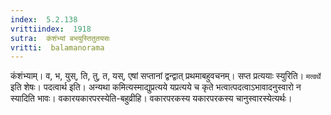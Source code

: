```yaml
---
index:  5.2.138
vrittiindex:  1918
sutra:  कंशंभ्यां बभयुस्तितुतयसः
vritti:  balamanorama 
---
```


कंशंभ्याम्। व, भ, युस्, ति, तु, त, यस्, एषां सप्तानां द्वन्द्वात् प्रथमाबहुवचनम्। सप्त प्रत्ययाः स्युरिति। `मत्वर्थे` इति शेषः। पदत्वार्थ इति। अन्यथा कमित्यस्माद्युप्रत्यये यप्रत्यये च कृते भत्वात्पदत्वाऽभावादनुस्वारो न स्यादिति भावः। वकारयकारपरस्येति-बहुव्रीहि। वकारपरकस्य यकारपरकस्य चानुस्वारस्येत्यर्थः। 

